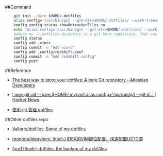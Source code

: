 
##Command

```bash
    git init --bare $HOME/.dotfiles
    alias config='/usr/bin/git --git-dir=$HOME/.dotfiles/ --work-tree=$HOME'
    config config status.showUntrackedFiles no
    echo "alias config='/usr/bin/git --git-dir=$HOME/.dotfiles/ --work-tree=$HOME'" >> $HOME/.bashrc
	#where my ~/.dotfiles directory is a git bare repository. Then any file within the home folder can be versioned with normal commands like:
    config status
    config add .vimrc
    config commit -m "Add vimrc"
    config add .config/redshift.conf
    config commit -m "Add redshift config"
    config push

```

##Reference

* [The best way to store your dotfiles: A bare Git repository - Atlassian Developers](https://developer.atlassian.com/blog/2016/02/best-way-to-store-dotfiles-git-bare-repo/)

* [I use: git init --bare $HOME/.myconf alias config='/usr/bin/git --git-d... | Hacker News](https://news.ycombinator.com/item?id=11071754)

* [使用 git 管理 dotfiles](https://birdgg.me/posts/2016-12-14-use-git-manage-dotfiles.html)

##Other dotfiles repo

* [Valloric/dotfiles: Some of my dotfiles](https://github.com/Valloric/dotfiles)

* [prontera/ideavimrc: IntelliJ IDEA的VIM键位配置，快速配置USTC源](https://github.com/prontera/ideavimrc)

* [foru17/luolei-dotfiles: the backup of my dotfiles](https://github.com/foru17/luolei-dotfiles)